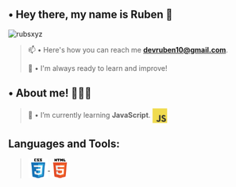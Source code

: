 <h2 align="left">• Hey there, my name is Ruben 🤍</h3>

<p align="left"> <img src="https://komarev.com/ghpvc/?username=rubsxyz&label=Profile%20views&color=ff4af8&style=flat" alt="rubsxyz" /> </p>
<p align="left">

> 📫 • Here's how you can reach me **devruben10@gmail.com**.
>
> 🧠 • I'm always ready to learn and improve!

<h2 align="left">• About me! 🧑🏻‍💻</h3>

> 🥇 • I’m currently learning **JavaScript**. <img src="https://raw.githubusercontent.com/devicons/devicon/master/icons/javascript/javascript-original.svg" alt="javascript" align="center" width="30px" style="max-width: 100%;"/> </a>

<h2 align="left">Languages and Tools:</h3>

> <p align="left"> <a href="https://www.w3schools.com/css/" target="_blank" rel="noreferrer"> <img src="https://raw.githubusercontent.com/devicons/devicon/master/icons/css3/css3-original-wordmark.svg" alt="css3" align="center" width="40px" style="max-width: 100%;"/> </a> <a href="https://www.w3.org/html/" target="_blank" rel="noreferrer"> <img src="https://raw.githubusercontent.com/devicons/devicon/master/icons/html5/html5-original-wordmark.svg" alt="html5" align="center" width="40px" style="max-width: 100%;"/> </a>
